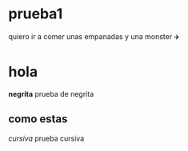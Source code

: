 # prueba1
quiero ir a comer unas empanadas y una monster ✈️
# hola
**negrita** prueba de negrita
## como estas
*cursiva* prueba cursiva
